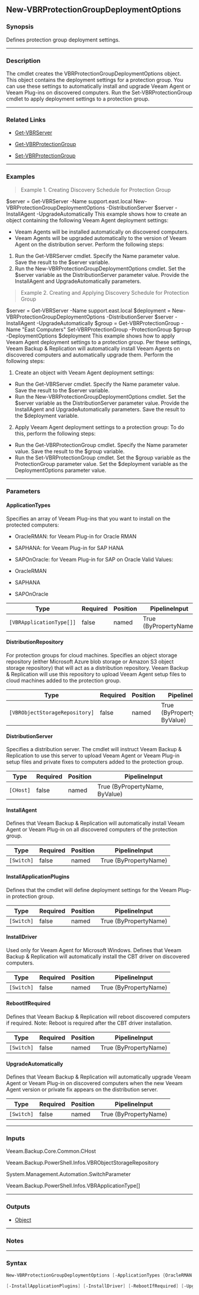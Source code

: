 New-VBRProtectionGroupDeploymentOptions
---------------------------------------

### Synopsis
Defines protection group deployment settings.

---

### Description

The cmdlet creates the VBRProtectionGroupDeploymentOptions object. This object contains the deployment settings for a protection group. You can use these settings to automatically install and upgrade Veeam Agent or Veeam Plug-ins on discovered computers.
Run the Set-VBRProtectionGroup cmdlet to apply deployment settings to a protection group.

---

### Related Links
* [Get-VBRServer](Get-VBRServer)

* [Get-VBRProtectionGroup](Get-VBRProtectionGroup)

* [Set-VBRProtectionGroup](Set-VBRProtectionGroup)

---

### Examples
> Example 1. Creating Discovery Schedule for Protection Group

$server = Get-VBRServer -Name support.east.local
New-VBRProtectionGroupDeploymentOptions -DistributionServer $server -InstallAgent -UpgradeAutomatically
This example shows how to create an object containing the following Veeam Agent deployment settings:
- Veeam Agents will be installed automatically on discovered computers.
- Veeam Agents will be upgraded automatically to the version of Veeam Agent on the distribution server.
Perform the following steps:
1. Run the Get-VBRServer cmdlet. Specify the Name parameter value. Save the result to the $server variable.
2. Run the New-VBRProtectionGroupDeploymentOptions cmdlet. Set the $server variable as the DistributionServer parameter value. Provide the InstallAgent and UpgradeAutomatically parameters.
> Example 2. Creating and Applying Discovery Schedule for Protection Group

$server = Get-VBRServer -Name support.east.local
$deployment = New-VBRProtectionGroupDeploymentOptions -DistributionServer $server -InstallAgent -UpgradeAutomatically
$group = Get-VBRProtectionGroup -Name "East Computers"
Set-VBRProtectionGroup -ProtectionGroup $group -DeploymentOptions $deployment
This example shows how to apply Veeam Agent deployment settings to a protection group. Per these settings, Veeam Backup & Replication will automatically install Veeam Agents on discovered computers and automatically upgrade them.
Perform the following steps:
1. Create an object with Veeam Agent deployment settings:
- Run the Get-VBRServer cmdlet. Specify the Name parameter value. Save the result to the $server variable.
- Run the New-VBRProtectionGroupDeploymentOptions cmdlet. Set the $server variable as the DistributionServer parameter value. Provide the InstallAgent and UpgradeAutomatically parameters. Save the result to the $deployment variable.
2. Apply Veeam Agent deployment settings to a protection group:
To do this, perform the following steps:
- Run the Get-VBRProtectionGroup cmdlet. Specify the Name parameter value. Save the result to the $group variable.
- Run the Set-VBRProtectionGroup cmdlet. Set the $group variable as the ProtectionGroup parameter value. Set the $deployment variable as the DeploymentOptions parameter value.

---

### Parameters
#### **ApplicationTypes**
Specifies an array of Veeam Plug-ins that you want to install on the protected computers:
* OracleRMAN: for Veeam Plug-in for Oracle RMAN
* SAPHANA: for Veeam Plug-in for SAP HANA
* SAPOnOracle: for Veeam Plug-in for SAP on Oracle
Valid Values:

* OracleRMAN
* SAPHANA
* SAPOnOracle

|Type                    |Required|Position|PipelineInput        |
|------------------------|--------|--------|---------------------|
|`[VBRApplicationType[]]`|false   |named   |True (ByPropertyName)|

#### **DistributionRepository**
For protection groups for cloud machines.
Specifies an object storage repository (either Microsoft Azure blob storage or Amazon S3 object storage repository) that will act as a distribution repository. Veeam Backup & Replication will use this repository to upload Veeam Agent setup files to cloud machines added to the protection group.

|Type                          |Required|Position|PipelineInput                 |
|------------------------------|--------|--------|------------------------------|
|`[VBRObjectStorageRepository]`|false   |named   |True (ByPropertyName, ByValue)|

#### **DistributionServer**
Specifies a distribution server. The cmdlet will instruct Veeam Backup & Replication to use this server to upload Veeam Agent or Veeam Plug-in setup files and private fixes to computers added to the protection group.

|Type     |Required|Position|PipelineInput                 |
|---------|--------|--------|------------------------------|
|`[CHost]`|false   |named   |True (ByPropertyName, ByValue)|

#### **InstallAgent**
Defines that Veeam Backup & Replication will automatically install Veeam Agent or Veeam Plug-in on all discovered computers of the protection group.

|Type      |Required|Position|PipelineInput        |
|----------|--------|--------|---------------------|
|`[Switch]`|false   |named   |True (ByPropertyName)|

#### **InstallApplicationPlugins**
Defines that the cmdlet will define deployment settings for the Veeam Plug-in protection group.

|Type      |Required|Position|PipelineInput        |
|----------|--------|--------|---------------------|
|`[Switch]`|false   |named   |True (ByPropertyName)|

#### **InstallDriver**
Used only for Veeam Agent for Microsoft Windows.
Defines that Veeam Backup & Replication will automatically install the CBT driver on discovered computers.

|Type      |Required|Position|PipelineInput        |
|----------|--------|--------|---------------------|
|`[Switch]`|false   |named   |True (ByPropertyName)|

#### **RebootIfRequired**
Defines that Veeam Backup & Replication will reboot discovered computers if required.
Note: Reboot is required after the CBT driver installation.

|Type      |Required|Position|PipelineInput        |
|----------|--------|--------|---------------------|
|`[Switch]`|false   |named   |True (ByPropertyName)|

#### **UpgradeAutomatically**
Defines that Veeam Backup & Replication will automatically upgrade Veeam Agent or Veeam Plug-in on discovered computers when the new Veeam Agent version or private fix appears on the distribution server.

|Type      |Required|Position|PipelineInput        |
|----------|--------|--------|---------------------|
|`[Switch]`|false   |named   |True (ByPropertyName)|

---

### Inputs
Veeam.Backup.Core.Common.CHost

Veeam.Backup.PowerShell.Infos.VBRObjectStorageRepository

System.Management.Automation.SwitchParameter

Veeam.Backup.PowerShell.Infos.VBRApplicationType[]

---

### Outputs
* [Object](https://learn.microsoft.com/en-us/dotnet/api/System.Object)

---

### Notes

---

### Syntax
```PowerShell
New-VBRProtectionGroupDeploymentOptions [-ApplicationTypes {OracleRMAN | SAPHANA | SAPOnOracle}] [-DistributionRepository <VBRObjectStorageRepository>] [-DistributionServer <CHost>] [-InstallAgent] 
```
```PowerShell
[-InstallApplicationPlugins] [-InstallDriver] [-RebootIfRequired] [-UpgradeAutomatically] [<CommonParameters>]
```
